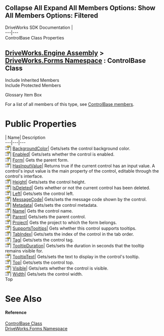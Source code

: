Collapse All Expand All Members Options: Show All  Members Options: Filtered   
---  
DriveWorks SDK Documentation  |   
---|---  
ControlBase Class Properties   
  
[DriveWorks.Engine Assembly](topic2156.md) > [DriveWorks.Forms Namespace](topic7266.md) : ControlBase Class  
---  
  
Include Inherited Members    
Include Protected Members    


Glossary Item Box

For a list of all members of this type, see [ControlBase members](topic7699.md).

# Public Properties

| Name| Description  
---|---|---  
![Public Property](dotnetimages/publicProperty.gif)| [BackgroundColor](topic7726.md)| Gets/sets the control background color.   
![Public Property](dotnetimages/publicProperty.gif)| [Enabled](topic7727.md)| Gets/sets whether the control is enabled.   
![Public Property](dotnetimages/publicProperty.gif)| [Form](topic7728.md)| Gets the parent form.   
![Public Property](dotnetimages/publicProperty.gif)| [HasInputValue](topic7729.md)| Returns true if the current control has an input value. A control's input value is the main property of the control, editable through the control's interface.   
![Public Property](dotnetimages/publicProperty.gif)| [Height](topic7730.md)| Gets/sets the control height.   
![Public Property](dotnetimages/publicProperty.gif)| [IsDeleted](topic7731.md)| Gets whether or not the current control has been deleted.   
![Public Property](dotnetimages/publicProperty.gif)| [Left](topic7732.md)| Gets/sets the control left.   
![Public Property](dotnetimages/publicProperty.gif)| [MessageCode](topic7733.md)| Gets/sets the message code shown by the control.   
![Public Property](dotnetimages/publicProperty.gif)| [Metadata](topic7734.md)| Gets/sets the control metadata.   
![Public Property](dotnetimages/publicProperty.gif)| [Name](topic7735.md)| Gets the control name.   
![Public Property](dotnetimages/publicProperty.gif)| [Parent](topic7736.md)| Gets/sets the parent control.   
![Public Property](dotnetimages/publicProperty.gif)| [Project](topic7737.md)| Gets the project to which the form belongs.   
![Public Property](dotnetimages/publicProperty.gif)| [SupportsTooltips](topic7738.md)| Gets whether this control supports tooltips.   
![Public Property](dotnetimages/publicProperty.gif)| [TabIndex](topic7739.md)| Gets/sets the index of the control in the tab order.   
![Public Property](dotnetimages/publicProperty.gif)| [Tag](topic7740.md)| Gets/sets the control tag.   
![Public Property](dotnetimages/publicProperty.gif)| [TooltipDuration](topic7741.md)| Gets/sets the duration in seconds that the tooltip remains visible for.   
![Public Property](dotnetimages/publicProperty.gif)| [TooltipText](topic7742.md)| Gets/sets the text to display in the control's tooltip.   
![Public Property](dotnetimages/publicProperty.gif)| [Top](topic7743.md)| Gets/sets the control top.   
![Public Property](dotnetimages/publicProperty.gif)| [Visible](topic7744.md)| Gets/sets whether the control is visible.   
![Public Property](dotnetimages/publicProperty.gif)| [Width](topic7745.md)| Gets/sets the control width.   
Top

# See Also

#### Reference

[ControlBase Class](topic7698.md)   
[DriveWorks.Forms Namespace](topic7266.md)



